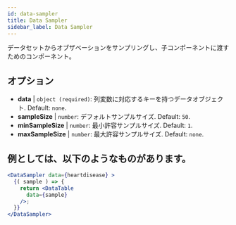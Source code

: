```yaml
---
id: data-sampler 
title: Data Sampler
sidebar_label: Data Sampler
---
```


データセットからオブザベーションをサンプリングし、子コンポーネントに渡すためのコンポーネント。

## オプション

* __data__ | `object (required)`: 列変数に対応するキーを持つデータオブジェクト. Default: `none`.
* __sampleSize__ | `number`: デフォルトサンプルサイズ. Default: `50`.
* __minSampleSize__ | `number`: 最小許容サンプルサイズ. Default: `1`.
* __maxSampleSize__ | `number`: 最大許容サンプルサイズ. Default: `none`.


## 例としては、以下のようなものがあります。

```jsx live
<DataSampler data={heartdisease} >
  {( sample ) => {
    return <DataTable
      data={sample}
    />;
  }}
</DataSampler>
```

